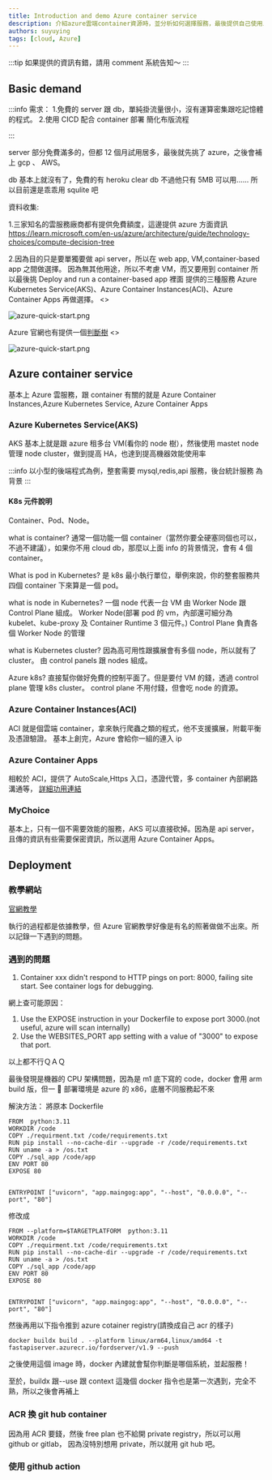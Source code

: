 ```yaml
---
title: Introduction and demo Azure container service
description: 介紹azure雲端container資源時，並分析如何選擇服務，最後提供自己使用上遇到的問題及解法
authors: suyuying
tags: [cloud, Azure]
---
```


:::tip
如果提供的資訊有錯，請用 comment 系統告知～
:::

## Basic demand

:::info
需求： 1.免費的 server 跟 db，單純掛流量很小，沒有運算密集跟吃記憶體的程式。 2.使用 CICD 配合 container 部署 簡化布版流程

:::

server 部分免費滿多的，但都 12 個月試用居多，最後就先挑了 azure，之後會補上 gcp 、 AWS。

db 基本上就沒有了，免費的有 heroku clear db 不過他只有 5MB 可以用...... 所以目前還是乖乖用 squlite 吧

<!--truncate-->

資料收集:

1.三家知名的雲服務廠商都有提供免費額度，這邊提供 azure 方面資訊
https://learn.microsoft.com/en-us/azure/architecture/guide/technology-choices/compute-decision-tree

2.因為目的只是要單獨要做 api server，所以在 web app, VM,container-based app 之間做選擇。
因為無其他用途，所以不考慮 VM，而又要用到 container 所以最後挑 Deploy and run a container-based app 裡面
提供的三種服務 Azure Kubernetes Service(AKS)、Azure Container Instances(ACI)、Azure Container Apps
再做選擇。
<>

  <div style={{ display: "flex", justifyContent: "center" }}>
    <img
      src={require("./azure-quick-start.png").default}
      alt="azure-quick-start.png"
    />
  </div>
</>

Azure 官網也有提供一個[判斷樹](https://learn.microsoft.com/en-us/azure/architecture/guide/technology-choices/compute-decision-tree)
<>

  <div style={{ display: "flex", justifyContent: "center" }}>
    <img
      src={require("./compute-choices.png").default}
      alt="azure-quick-start.png"
    />
  </div>
</>

## Azure container service

基本上 Azure 雲服務，跟 container 有關的就是 Azure Container Instances,Azure Kubernetes Service,
Azure Container Apps

### Azure Kubernetes Service(AKS)

AKS 基本上就是跟 azure 租多台 VM(看你的 node 樹），然後使用 mastet node 管理 node cluster，做到提高 HA，也達到提高機器效能使用率

:::info
以小型的後端程式為例，整套需要 mysql,redis,api 服務，後台統計服務 為背景
:::

#### K8s 元件說明

Container、Pod、Node。

what is container?
通常一個功能一個 container（當然你要全硬塞同個也可以，不過不建議），如果你不用 cloud db，那麼以上面 info 的背景情況，會有 4 個 container。

What is pod in Kubernetes?
是 k8s 最小執行單位，舉例來說，你的整套服務共四個 container 下來算是一個 pod。

what is node in Kubernetes? 一個 node 代表一台 VM
由 Worker Node 跟 Control Plane 組成。
Worker Node(部署 pod 的 vm，內部還可細分為 kubelet、kube-proxy 及 Container Runtime 3 個元件。)
Control Plane 負責各個 Worker Node 的管理

what is Kubernetes cluster?
因為高可用性跟擴展會有多個 node，所以就有了 cluster。
由 control panels 跟 nodes 組成。

Azure k8s?
直接幫你做好免費的控制平面了。但是要付 VM 的錢，透過 control plane 管理 k8s cluster。
control plane 不用付錢，但會吃 node 的資源。

### Azure Container Instances(ACI)

ACI 就是個雲端 container，拿來執行爬蟲之類的程式，他不支援擴展，附載平衡及憑證驗證。
基本上創完，Azure 會給你一組的連入 ip

### Azure Container Apps

相較於 ACI，提供了 AutoScale,Https 入口，憑證代管，多 container 內部網路溝通等，
[詳細功用連結](https://learn.microsoft.com/en-us/azure/container-apps/overview)

### MyChoice

基本上，只有一個不需要效能的服務，AKS 可以直接砍掉。因為是 api server，且傳的資訊有些需要保密資訊，所以選用
Azure Container Apps。

## Deployment

### 教學網站

[官網教學](https://learn.microsoft.com/en-us/azure/app-service/quickstart-custom-container?pivots=container-linux-vscode&WT.mc_id=UI-AQC&tabs=dotnet)

執行的過程都是依據教學，但 Azure 官網教學好像是有名的照著做做不出來。所以記錄一下遇到的問題。

### 遇到的問題

1. Container xxx didn't respond to HTTP pings on port: 8000, failing site start. See container logs for debugging.

網上查可能原因：

1. Use the EXPOSE instruction in your Dockerfile to expose port 3000.(not useful, azure will scan internally)
2. Use the WEBSITES_PORT app setting with a value of "3000" to expose that port.

以上都不行ＱＡＱ

最後發現是機器的 CPU 架構問題，因為是 m1 底下寫的 code，docker 會用 arm build 版，但一 🥚 部署環境是 azure 的 x86，底層不同服務起不來

解決方法：
將原本 Dockerfile

```
FROM  python:3.11
WORKDIR /code
COPY ./requirment.txt /code/requirements.txt
RUN pip install --no-cache-dir --upgrade -r /code/requirements.txt
RUN uname -a > /os.txt
COPY ./sql_app /code/app
ENV PORT 80
EXPOSE 80


ENTRYPOINT ["uvicorn", "app.maingog:app", "--host", "0.0.0.0", "--port", "80"]
```

修改成

```
FROM --platform=$TARGETPLATFORM  python:3.11
WORKDIR /code
COPY ./requirment.txt /code/requirements.txt
RUN pip install --no-cache-dir --upgrade -r /code/requirements.txt
RUN uname -a > /os.txt
COPY ./sql_app /code/app
ENV PORT 80
EXPOSE 80


ENTRYPOINT ["uvicorn", "app.maingog:app", "--host", "0.0.0.0", "--port", "80"]

```

然後再用以下指令推到 azure cotainer registry(請換成自己 acr 的樣子)

```
docker buildx build . --platform linux/arm64,linux/amd64 -t fastapiserver.azurecr.io/fordserver/v1.9 --push
```

之後使用這個 image 時，docker 內建就會幫你判斷是哪個系統，並起服務！

至於，buildx 跟--use 跟 context 這幾個 docker 指令也是第一次遇到，完全不熟，所以之後會再補上

### ACR 換 git hub container

因為用 ACR 要錢，然後 free plan 也不給開 private registry，所以可以用 github or gitlab，
因為沒特別想用 private，所以就用 git hub 吧。

### 使用 github action
